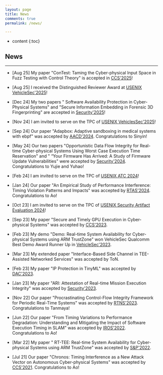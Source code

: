 ```yaml
---
layout: page
title: News
comments: true
permalink: /news/

---
```


* content
{:toc}


## News

---
* [Aug 25] My paper "ConTest: Taming the Cyber-physical Input Space in Fuzz Testing with Control Theory" is accepted in  [CCS'2025](https://www.sigsac.org/ccs/CCS2025/)!

* [Aug 25] I received the Distinguished Reviewer Award at [USENIX VehicleSec'2025](https://www.usenix.org/conference/vehiclesec25)!

* [Dec 24] My two papers " Software Availability Protection in Cyber-Physical Systems" and "Secure Information Embedding in Forensic 3D Fingerprinting" are accepted in  [Security'2025](https://www.usenix.org/conference/usenixsecurity25)!

* [Nov 24] I am invited to serve on the TPC of [USENIX VehiclesSec'2025](https://www.usenix.org/conference/vehiclesec25)!

* [Sep 24] Our paper "Adapbox: Adaptive sandboxing in medical systems with ebpf" was accepted by [AACD'2024](https://aacd24.github.io). Congratulations to Sinyin!

* [May 24] Our two papers "Opportunistic Data Flow Integrity for Real-time Cyber-physical Systems Using Worst Case Execution Time Reservation" and " “Your Firmware Has Arrived: A Study of Firmware Update Vulnerabilities" were accepted by [Security'2024](https://www.usenix.org/conference/usenixsecurity24). Congratulations to Yujie and Yuhao!

* [Feb 24] I am invited to serve on the TPC of [USENIX ATC 2024](https://www.usenix.org/conference/atc24)!

* [Jan 24] Our paper "An Empirical Study of Performance Interference: Timing Violation Patterns and Impacts" was accepted by [RTAS'2024](https://2024.rtas.org). Congratulations to Ao!

* [Oct 23] I am invited to serve on the TPC of [USENIX Security Artifact Evaluation 2024](https://www.usenix.org/conference/usenixsecurity24/call-for-artifacts)!

* [Sep 23] My paper "Secure and Timely GPU Execution in Cyber-physical Systems" was accepted by [CCS'2023](https://www.sigsac.org/ccs/CCS2023/). 

* [Feb 23] My demo "Demo: Real-time System Availability for Cyber-physical Systems using ARM TrustZone" won VehicleSec Qualcomm Best Demo Award Runner Up in [VehicleSec'2023](https://www.ndss-symposium.org/ndss2023/co-located-events/vehiclesec/).

* [Mar 23] My extended paper "Interface-Based Side Channel in TEE-Assisted Networked Services" was accepted by ToN.

* [Feb 23] My paper "IP Protection in TinyML" was accepted by [DAC'2023](https://www.dac.com/About/Conference-Archive/60th-DAC-2023).

* [Jan 23] My paper "ARI: Attestation of Real-time Mission Execution Integrity" was accepted by [Security'2023](https://www.usenix.org/conference/usenixsecurity23). 

* [Nov 22] Our paper "Procrastinating Control-Flow Integrity Framework for Periodic Real-Time Systems" was accepted by [RTNS'2023](https://rtns2023.cs.tu-dortmund.de). Congratulations to Tanmaya!

* [Jun 22] Our paper "From Timing Variations to Performance Degradation: Understanding and Mitigating the Impact of Software Execution Timing in SLAM" was accepted by [IROS'2022](https://www.ieee-security.org/TC/SP2022/). Congratulations to Ao!

* [Mar 22] My paper " RT-TEE: Real-time System Availability for Cyber-physical Systems using ARM TrustZone" was accepted by [S&P'2022](https://www.ieee-security.org/TC/SP2022/).

* [Jul 21] Our paper "Chronos: Timing Interference as a New Attack Vector on Autonomous Cyber-physical Systems" was accepted by [CCS'2021](https://www.sigsac.org/ccs/CCS2021/). Congratulations to Ao!